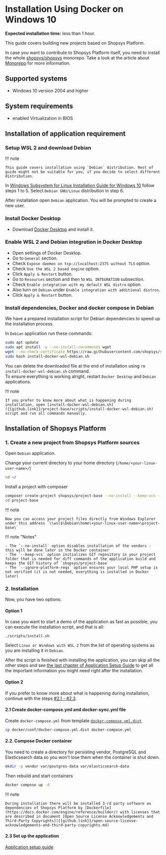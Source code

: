 # Installation Using Docker on Windows 10

**Expected installation time:** less than 1 hour.

This guide covers building new projects based on Shopsys Platform.

In case you want to contribute to Shopsys Platform itself, you need to install the whole [shopsys/shopsys](https://github.com/shopsys/shopsys) monorepo.
Take a look at the article about [Monorepo](../introduction/monorepo.md) for more information.

## Supported systems

-   Windows 10 version 2004 and higher

## System requirements

-   enabled Virtualization in BIOS

## Installation of application requirement

### Setup WSL 2 and download Debian

!!! note

    This guide covers installation using `Debian` distribution. Rest of guide might not be suitable for you, if you decide to select different distribution.

In [Windows Subsystem for Linux Installation Guide for Windows 10](https://docs.microsoft.com/en-us/windows/wsl/install-win10#manual-installation-steps) follow steps 1 to 5.
Select `Debian GNU/Linux` distribution in step 6.

After installation open `Debian` application.
You will be prompted to create a new user.

### Install Docker Desktop

-   Download [Docker Desktop](https://docs.docker.com/docker-for-windows/install/) and install it.

### Enable WSL 2 and Debian integration in Docker Desktop

-   Open settings of Docker Desktop.
-   Go to `General` section.
-   Check `Expose daemon on tcp://localhost:2375 without TLS` option.
-   Check `Use the WSL 2 based engine` option.
-   Click `Apply & Restart` button.
-   Go to `Resources` section and then to `WSL INTEGRATION` subsection.
-   Check `Enable integration with my default WSL distro` option.
-   Also turn on `Debian` under `Enable integration with additional distros`.
-   Click `Apply & Restart` button.

### Install dependencies, Docker and docker compose in Debian

We have a prepared installation script for Debian dependencies to speed up the installation process.

In `Debian` application run these commands:

```sh
sudo apt update
sudo apt install -y --no-install-recommends wget
wget --no-check-certificate https://raw.githubusercontent.com/shopsys/shopsys/HEAD/project-base/scripts/install-docker-wsl-debian.sh
sudo bash install-docker-wsl-debian.sh
```

You can delete the downloaded file at the end of installation using `rm install-docker-wsl-debian.sh` command.  
To ensure everything is working alright, restart `Docker Desktop` and `Debian` applications.

!!! note

    If you prefer to know more about what is happening during installation, open [install-docker-wsl-debian.sh]({{github.link}}/project-base/scripts/install-docker-wsl-debian.sh) script and run all commands manually.

## Installation of Shopsys Platform

### 1. Create a new project from Shopsys Platform sources

Open `Debian` application.

Change your current directory to your home directory (`/home/<your-linux-user-name>/`)

```sh
cd ~/
```

Install a project with composer

```sh
composer create-project shopsys/project-base --no-install --keep-vcs --ignore-platform-reqs
cd project-base
```

!!! note

    Now you can access your project files directly from Windows Explorer under this address `\\wsl$\Debian\home\<your-linux-user-name>\project-base\`

!!! note "Notes"

    - The `--no-install` option disables installation of the vendors - this will be done later in the Docker container
    - The `--keep-vcs` option initializes GIT repository in your project folder that is needed for diff commands of the application build and keeps the GIT history of `shopsys/project-base`
    - The `--ignore-platform-reqs` option ensures your local PHP setup is not verified (it is not needed, everything is installed in Docker later)

### 2. Installation

Now, you have two options:

#### Option 1

In case you want to start a demo of the application as fast as possible, you can execute the installation script, and that is all:

```
./scripts/install.sh
```

Select `Linux or Windows with WSL 2` from the list of operating systems as you are installing it in `Debian`.

After the script is finished with installing the application, you can skip all the other steps and see [the last chapter of Application Setup Guide](./installation-using-docker-application-setup.md#2-see-it-in-your-browser) to get all the important information you might need right after the installation.

#### Option 2

If you prefer to know more about what is happening during installation, continue with the steps [#2.1 - #2.3](#21-create-docker-composeyml-and-docker-syncyml-file).

#### 2.1 Create docker-compose.yml and docker-sync.yml file

Create `docker-compose.yml` from template [`docker-compose.yml.dist`]({{github.link}}/project-base/docker/conf/docker-compose.yml.dist).

```sh
cp docker/conf/docker-compose.yml.dist docker-compose.yml
```

#### 2.2. Compose Docker container

You need to create a directory for persisting vendor, PostgreSQL and Elasticsearch data so you won't lose them when the container is shut down.

```sh
mkdir -p vendor var/postgres-data var/elasticsearch-data
```

Then rebuild and start containers

```sh
docker compose up -d
```

!!! note

    During installation there will be installed 3-rd party software as dependencies of Shopsys Platform by [Dockerfile](https://docs.docker.com/engine/reference/builder/) with licenses that are described in document [Open Source License Acknowledgements and Third-Party Copyrights]({{github.link}}/open-source-license-acknowledgements-and-third-party-copyrights.md)

#### 2.3 Set up the application

[Application setup guide](installation-using-docker-application-setup.md)
